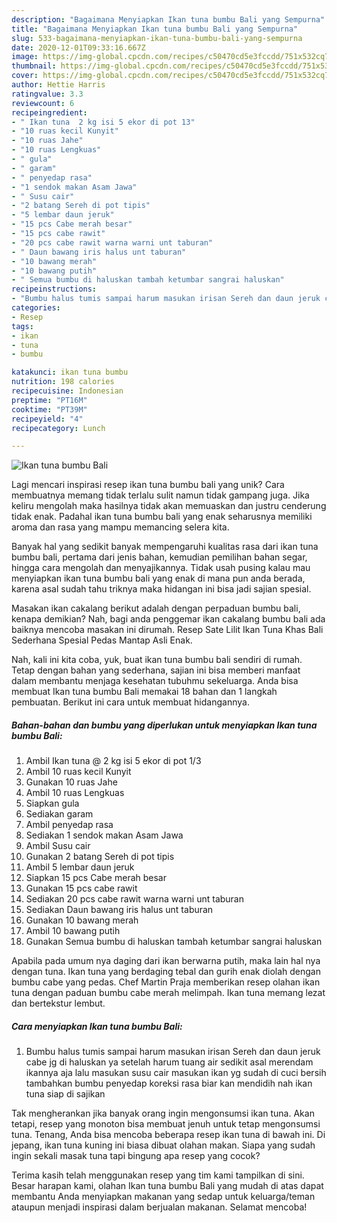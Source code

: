 ```yaml
---
description: "Bagaimana Menyiapkan Ikan tuna bumbu Bali yang Sempurna"
title: "Bagaimana Menyiapkan Ikan tuna bumbu Bali yang Sempurna"
slug: 533-bagaimana-menyiapkan-ikan-tuna-bumbu-bali-yang-sempurna
date: 2020-12-01T09:33:16.667Z
image: https://img-global.cpcdn.com/recipes/c50470cd5e3fccdd/751x532cq70/ikan-tuna-bumbu-bali-foto-resep-utama.jpg
thumbnail: https://img-global.cpcdn.com/recipes/c50470cd5e3fccdd/751x532cq70/ikan-tuna-bumbu-bali-foto-resep-utama.jpg
cover: https://img-global.cpcdn.com/recipes/c50470cd5e3fccdd/751x532cq70/ikan-tuna-bumbu-bali-foto-resep-utama.jpg
author: Hettie Harris
ratingvalue: 3.3
reviewcount: 6
recipeingredient:
- " Ikan tuna  2 kg isi 5 ekor di pot 13"
- "10 ruas kecil Kunyit"
- "10 ruas Jahe"
- "10 ruas Lengkuas"
- " gula"
- " garam"
- " penyedap rasa"
- "1 sendok makan Asam Jawa"
- " Susu cair"
- "2 batang Sereh di pot tipis"
- "5 lembar daun jeruk"
- "15 pcs Cabe merah besar"
- "15 pcs cabe rawit"
- "20 pcs cabe rawit warna warni unt taburan"
- " Daun bawang iris halus unt taburan"
- "10 bawang merah"
- "10 bawang putih"
- " Semua bumbu di haluskan tambah ketumbar sangrai haluskan"
recipeinstructions:
- "Bumbu halus tumis sampai harum masukan irisan Sereh dan daun jeruk cabe jg di haluskan ya setelah harum tuang air sedikit asal merendam ikannya aja lalu masukan susu cair masukan ikan yg sudah di cuci bersih tambahkan bumbu penyedap koreksi rasa biar kan mendidih nah ikan tuna siap di sajikan"
categories:
- Resep
tags:
- ikan
- tuna
- bumbu

katakunci: ikan tuna bumbu 
nutrition: 198 calories
recipecuisine: Indonesian
preptime: "PT16M"
cooktime: "PT39M"
recipeyield: "4"
recipecategory: Lunch

---
```



![Ikan tuna bumbu Bali](https://img-global.cpcdn.com/recipes/c50470cd5e3fccdd/751x532cq70/ikan-tuna-bumbu-bali-foto-resep-utama.jpg)

Lagi mencari inspirasi resep ikan tuna bumbu bali yang unik? Cara membuatnya memang tidak terlalu sulit namun tidak gampang juga. Jika keliru mengolah maka hasilnya tidak akan memuaskan dan justru cenderung tidak enak. Padahal ikan tuna bumbu bali yang enak seharusnya memiliki aroma dan rasa yang mampu memancing selera kita.

Banyak hal yang sedikit banyak mempengaruhi kualitas rasa dari ikan tuna bumbu bali, pertama dari jenis bahan, kemudian pemilihan bahan segar, hingga cara mengolah dan menyajikannya. Tidak usah pusing kalau mau menyiapkan ikan tuna bumbu bali yang enak di mana pun anda berada, karena asal sudah tahu triknya maka hidangan ini bisa jadi sajian spesial.

Masakan ikan cakalang berikut adalah dengan perpaduan bumbu bali, kenapa demikian? Nah, bagi anda penggemar ikan cakalang bumbu bali ada baiknya mencoba masakan ini dirumah. Resep Sate Lilit Ikan Tuna Khas Bali Sederhana Spesial Pedas Mantap Asli Enak.


Nah, kali ini kita coba, yuk, buat ikan tuna bumbu bali sendiri di rumah. Tetap dengan bahan yang sederhana, sajian ini bisa memberi manfaat dalam membantu menjaga kesehatan tubuhmu sekeluarga. Anda bisa membuat Ikan tuna bumbu Bali memakai 18 bahan dan 1 langkah pembuatan. Berikut ini cara untuk membuat hidangannya.

<!--inarticleads1-->

##### Bahan-bahan dan bumbu yang diperlukan untuk menyiapkan Ikan tuna bumbu Bali:

1. Ambil  Ikan tuna @ 2 kg isi 5 ekor di pot 1/3
1. Ambil 10 ruas kecil Kunyit
1. Gunakan 10 ruas Jahe
1. Ambil 10 ruas Lengkuas
1. Siapkan  gula
1. Sediakan  garam
1. Ambil  penyedap rasa
1. Sediakan 1 sendok makan Asam Jawa
1. Ambil  Susu cair
1. Gunakan 2 batang Sereh di pot tipis
1. Ambil 5 lembar daun jeruk
1. Siapkan 15 pcs Cabe merah besar
1. Gunakan 15 pcs cabe rawit
1. Sediakan 20 pcs cabe rawit warna warni unt taburan
1. Sediakan  Daun bawang iris halus unt taburan
1. Gunakan 10 bawang merah
1. Ambil 10 bawang putih
1. Gunakan  Semua bumbu di haluskan tambah ketumbar sangrai haluskan


Apabila pada umum nya daging dari ikan berwarna putih, maka lain hal nya dengan tuna. Ikan tuna yang berdaging tebal dan gurih enak diolah dengan bumbu cabe yang pedas. Chef Martin Praja memberikan resep olahan ikan tuna dengan paduan bumbu cabe merah melimpah. Ikan tuna memang lezat dan bertekstur lembut. 

<!--inarticleads2-->

##### Cara menyiapkan Ikan tuna bumbu Bali:

1. Bumbu halus tumis sampai harum masukan irisan Sereh dan daun jeruk cabe jg di haluskan ya setelah harum tuang air sedikit asal merendam ikannya aja lalu masukan susu cair masukan ikan yg sudah di cuci bersih tambahkan bumbu penyedap koreksi rasa biar kan mendidih nah ikan tuna siap di sajikan


Tak mengherankan jika banyak orang ingin mengonsumsi ikan tuna. Akan tetapi, resep yang monoton bisa membuat jenuh untuk tetap mengonsumsi tuna. Tenang, Anda bisa mencoba beberapa resep ikan tuna di bawah ini. Di jepang, ikan tuna kuning ini biasa dibuat olahan makan. Siapa yang sudah ingin sekali masak tuna tapi bingung apa resep yang cocok? 

Terima kasih telah menggunakan resep yang tim kami tampilkan di sini. Besar harapan kami, olahan Ikan tuna bumbu Bali yang mudah di atas dapat membantu Anda menyiapkan makanan yang sedap untuk keluarga/teman ataupun menjadi inspirasi dalam berjualan makanan. Selamat mencoba!
